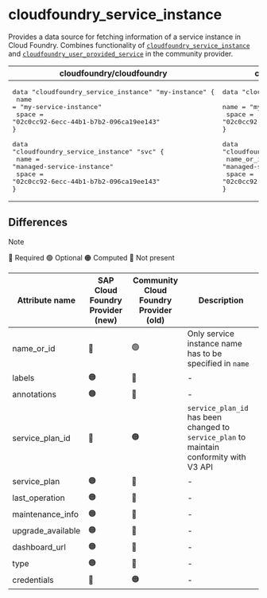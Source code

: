 # cloudfoundry_service_instance

Provides a data source for fetching information of a service instance in Cloud Foundry. Combines functionality of [`cloudfoundry_service_instance`](https://github.com/cloudfoundry-community/terraform-provider-cloudfoundry/blob/main/docs/data-sources/service_instance.md) and [`cloudfoundry_user_provided_service`](https://github.com/cloudfoundry-community/terraform-provider-cloudfoundry/blob/main/docs/data-sources/user_provided_service.md#cloudfoundry_user_provided_service) in the community provider.

| cloudfoundry/cloudfoundry | cloudfoundry-community/cloudfoundry |
| -- | -- |
| <pre>data "cloudfoundry_service_instance" "my-instance" {</br>  name  = "my-service-instance"</br>  space = "02c0cc92-6ecc-44b1-b7b2-096ca19ee143"</br>}</br></br>data "cloudfoundry_service_instance" "svc" {</br>  name  = "managed-service-instance"</br>  space = "02c0cc92-6ecc-44b1-b7b2-096ca19ee143"</br>}</br></pre>|<pre>data "cloudfoundry_user_provided_service" "my-instance" {</br>    name  = "my-service-instance"</br>    space = "02c0cc92-6ecc-44b1-b7b2-096ca19ee143"</br>}</br></br>data "cloudfoundry_service_instance" "svc" {</br>    name_or_id = "managed-service-instance"</br>    space      = "02c0cc92-6ecc-44b1-b7b2-096ca19ee143"</br>}</br></pre> |

## Differences

> [!NOTE]  
> 🔵 Required  🟢 Optional 🟠 Computed  🔴 Not present

| Attribute name | SAP Cloud Foundry Provider (new)|  Community Cloud Foundry Provider (old) | Description |
| --- | --- | --- | --- |
| name_or_id | 🔴 | 🟢 | Only service instance name has to be specified in `name` |
| labels | 🟠 | 🔴 | - |
| annotations | 🟠 | 🔴 | - |
| service_plan_id | 🔴 | 🟠 | `service_plan_id` has been changed to `service_plan`  to maintain conformity with V3 API |
| service_plan | 🟠 | 🔴 | - |
| last_operation | 🟠 | 🔴 | - |
| maintenance_info | 🟠 | 🔴 | - |
| upgrade_available | 🟠 | 🔴 | - |
| dashboard_url | 🟠 | 🔴 | - |
| type | 🟠 | 🔴 | - |
| credentials | 🔴 | 🟠 | - |
